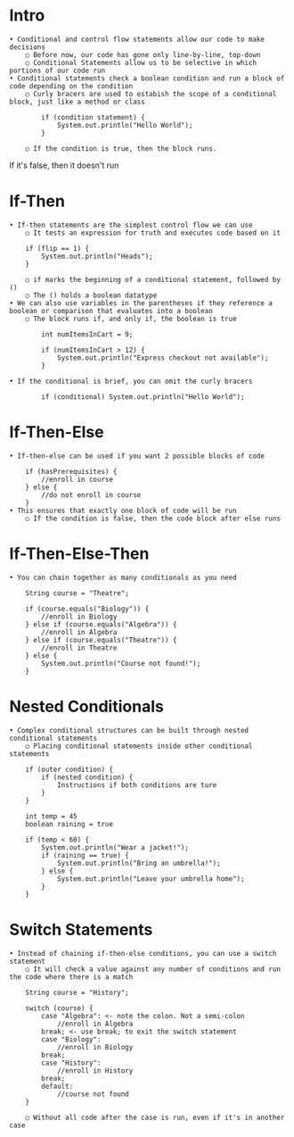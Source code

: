 # Intro

	• Conditional and control flow statements allow our code to make decisions
		○ Before now, our code has gone only line-by-line, top-down
		○ Conditional Statements allow us to be selective in which portions of our code run
	• Conditional statements check a boolean condition and run a block of code depending on the condition
		○ Curly bracers are used to estabish the scope of a conditional block, just like a method or class
			
			if (condition statement) {
				System.out.println("Hello World");
			}
			
		○ If the condition is true, then the block runs.
If it's false, then it doesn't run

# If-Then

	• If-then statements are the simplest control flow we can use
		○ It tests an expression for truth and executes code based on it

		if (flip == 1) {
			System.out.println("Heads");
		}
		
		○ if marks the beginning of a conditional statement, followed by ()
		○ The () holds a boolean datatype
	• We can also use variables in the parentheses if they reference a boolean or comparison that evaluates into a boolean
		○ The block runs if, and only if, the boolean is true
			
			int numItemsInCart = 9;
			
			if (numItemsInCart > 12) {
				System.out.println("Express checkout not available");
			}
			
	• If the conditional is brief, you can omit the curly bracers

			if (conditional) System.out.println("Hello World");

# If-Then-Else

	• If-then-else can be used if you want 2 possible blocks of code
		
		if (hasPrerequisites) {
			//enroll in course
		} else {
			//do not enroll in course
		}
	• This ensures that exactly one block of code will be run
		○ If the condition is false, then the code block after else runs

# If-Then-Else-Then

	• You can chain together as many conditionals as you need

		String course = "Theatre";
		
		if (course.equals("Biology")) {
			//enroll in Biology
		} else if (course.equals("Algebra")) {
			//enroll in Algebra
		} else if (course.equals("Theatre")) {
			//enroll in Theatre
		} else {
			System.out.println("Course not found!");
		}

# Nested Conditionals

	• Complex conditional structures can be built through nested conditional statements
		○ Placing conditional statements inside other conditional statements

		if (outer condition) {
			if (nested condition) {
				Instructions if both conditions are ture
			}
		}
		
		int temp = 45
		boolean raining = true
		
		if (temp < 60) {
			System.out.println("Wear a jacket!");
			if (raining == true) {
				System.out.println("Bring an umbrella!");
			} else {
				System.out.println("Leave your umbrella home");
			}
		}

# Switch Statements

	• Instead of chaining if-then-else conditions, you can use a switch statement
		○ It will check a value against any number of conditions and run the code where there is a match

		String course = "History";
		
		switch (course) {
			case "Algebra": <- note the colon. Not a semi-colon
				//enroll in Algebra
			break; <- use break; to exit the switch statement
			case "Biology":
				//enroll in Biology
			break;
			case "History":
				//enroll in History
			break;
			default:
				//course not found
		}
		
		○ Without all code after the case is run, even if it's in another case